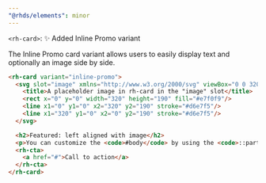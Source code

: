 ```yaml
---
"@rhds/elements": minor
---
```


`<rh-card>`: ✨ Added Inline Promo variant

The Inline Promo card variant allows users to easily display text and optionally an image side by side. 

```html
<rh-card variant="inline-promo">
  <svg slot="image" xmlns="http://www.w3.org/2000/svg" viewBox="0 0 320 190">
    <title>A placeholder image in rh-card in the "image" slot</title>
    <rect x="0" y="0" width="320" height="190" fill="#e7f0f9"/>
    <line x1="0" y1="0" x2="320" y2="190" stroke="#d6e7f5"/>
    <line x1="320" y1="0" x2="0" y2="190" stroke="#d6e7f5"/>
  </svg>

  <h2>Featured: left aligned with image</h2>
  <p>You can customize the <code>#body</code> by using the <code>::part</code> selector. Using this technique, you can have padding on the top, bottom, left, right, or none at all.</p>
  <rh-cta>
    <a href="#">Call to action</a>
  </rh-cta>
</rh-card>
```
